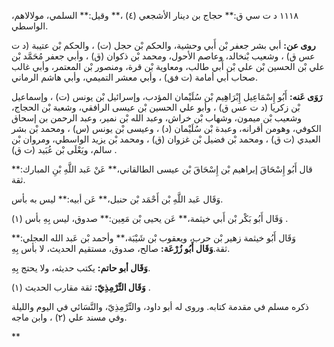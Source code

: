 ١١١٨ د ت سي ق:** حجاج بن دينار الأشجعي (٤) ،** وقيل:** السلمي، مولالاهم، الواسطي.

**روى عن:** أبي بشر جعفر بْن أَبي وحشية، والحكم بْن حجل (ت) ، والحكم بْن عتيبة (د ت عس ق) ، وشعيب بْنخالد، وعاصم الأحول، ومحمد بْن ذكوان (ق) ، وأبي جعفر مُحَمَّد بْن علي بْن الحسين بْن علي بْن أَبي طالب، ومعاوية بْن قرة، ومنصور بْن المعتمر، وأبي غالب صحاب أبي أمامة (ت فق) ، وأبي معشر التميمي، وأبي هاشم الرماني.

**رَوَى عَنه:** أَبُو إِسْمَاعِيل إِبْرَاهِيم بْن سُلَيْمان المؤدب، وإسرائيل بْن يونس (ت) ، وإسماعيل بْن زكريا (د ت عس ق) ، وأبو علي الحسين بْن عيسى الرافقي، وشعبة بْن الحجاج، وشعيب بْن ميمون، وشهاب بْن خراش، وعبد الله بْن نمير، وعبد الرحمن بن إسحاق الكوفي، وهومن أقرانه، وعبدة بْن سُلَيْمان (د) ، وعيسى بْن يونس (س) ، ومحمد بْن بشر العبدي (ت ق) ، ومحمد بْن فضيل بْن غزوان (ق) ، ومحمد بْن يزيد الواسطي، ومروان بْن سالم، ويَعْلَى بْن عُبَيد (ت ق) .

قال أَبُو إِسْحَاقَ إبراهيم بْن إِسْحَاقَ بْن عيسى الطالقاني،** عَنْ عَبد اللَّهِ بْنِ المبارك:** ثقة.

وَقَال عَبد اللَّهِ بْن أَحْمَد بْن حنبل،** عَن أبيه:** ليس به بأس.

وَقَال أَبُو بَكْر بْن أَبي خيثمة،** عَن يحيى بْن مَعِين:** صدوق، ليس بِهِ بأس (١) .

وَقَال أَبُو خيثمة زهير بْن حرب، ويعقوب بْن شَيْبَة،** وأحمد بْن عَبد الله العجلي:** ثقة.**وَقَال أَبُو زُرْعَة:** صالح، صدوق، مستقيم الحديث، لا بأس بِهِ.

**وَقَال أبو حاتم:** يكتب حديثه، ولا يحتج بِهِ.

**وَقَال التِّرْمِذِيّ:** ثقة مقارب الحديث (١) .

ذكره مسلم في مقدمة كتابه. وروى له أبو داود، والتِّرْمِذِيّ، والنَّسَائي في اليوم والليلة وفي مسند علي (٢) ، وابن ماجه.

**